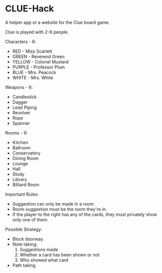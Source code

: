 # CLUE-Hack
A helper app or a website for the Clue board game.

Clue is played with 2-6 people.

Characters - 6:
  - RED - Miss Scarlett
  - GREEN - Reverend Green
  - YELLOW - Colonel Mustard
  - PURPLE - Professor Plum
  - BLUE - Mrs. Peacock
  - WHITE - Mrs. White

Weapons - 6:
  - Candlestick
  - Dagger
  - Lead Piping
  - Revolver
  - Rope
  - Spanner

Rooms - 9:
  - Kitchen
  - Ballroom
  - Conservatory
  - Dining Room
  - Lounge
  - Hall
  - Study
  - Library
  - Billiard Room

Important Rules:
  - Suggestion can only be made in a room.
  - Room suggestion must be the room they're in.
  - If the player to the right has any of the cards, they must privately show only one of them.

Possible Strategy:
  - Block doorway.
  - Note taking:
     1. Suggestions made
     2. Whether a card has been shown or not
     3. Who showed what card
  - Path taking
  
